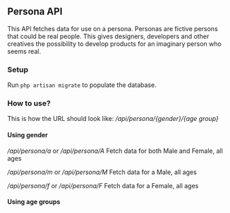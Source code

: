 ## Persona API ##

This API fetches data for use on a persona. Personas are fictive persons that could be real people. This gives designers, developers and other creatives the possibility to develop products for an imaginary person who seems real. 

### Setup ###
Run `php artisan migrate` to populate the database. 

### How to use? ###
This is how the URL should look like:
*/api/persona/{gender}/{age group}*

#### Using gender
*/api/persona/a* or */api/persona/A*
Fetch data for both Male and Female, all ages

*/api/persona/m* or */api/persona/M*
Fetch data for a Male, all ages

*/api/persona/f* or */api/persona/F*
Fetch data for a Female, all ages

#### Using age groups ####
